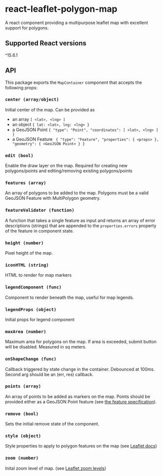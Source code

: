 # react-leaflet-polygon-map

A react component providing a multipurpose leaflet map with excellent support
for polygons.

## Supported React versions

^15.6.1

## API

This package exports the `MapContainer` component that accepts the following
props:

### `center (array/object)`

Initial center of the map. Can be provided as
  - an array `[ <lat>, <lng> ]`
  - an object `{ lat: <lat>, lng: <lng> }`
  - a GeoJSON Point `{ "type": "Point", "coordinates": [ <lat>, <lng> ] }`
  - a GeoJSON Feature ```
    {
      "type": "Feature",
      "properties": { <props> },
      "geometry": { <GeoJSON Point> }
    }```

### `edit (bool)`

Enable the draw layer on the map. Required for creating new polygons/points and
editing/removing existing polygons/points

### `features (array)`

An array of polygons to be added to the map. Polygons must be a valid GeoJSON
Feature with MultiPolygon geometry.

### `featureValidator (function)`

A function that takes a single feature as input and returns an array of error
descriptions (strings) that are appended to the `properties.errors` property of
the feature in component state.

### `height (number)`

Pixel height of the map.

### `iconHTML (string)`

HTML to render for map markers

### `legendComponent (func)`

Component to render beneath the map, useful for map legends.

### `legendProps (object)`

Initial props for legend component

### `maxArea (number)`

Maximum area for polygons on the map. If area is exceeded, submit button will
be disabled. Measured in sq meters.

### `onShapeChange (func)`

Callback triggered by state change in the container. Debounced at 100ms. Second
arg should be an (err, res) callback.

### `points (array)`

An array of points to be added as markers on the map. Points should be
provided either as a GeoJSON Point
feature (see [the feature specification](https://macwright.org/2015/03/23/geojson-second-bite.html#features)).

### `remove (bool)`

Sets the initial remove state of the component.

### `style (object)`

Style properties to apply to polygon features on the map (see [Leaflet
docs](http://leafletjs.com/reference-1.3.0.html#geojson-style))

### `zoom (number)`

Inital zoom level of map. (see [Leaflet zoom levels](http://leafletjs.com/examples/zoom-levels/))

